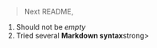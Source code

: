 > Next README,
<ol>
  <li> Should not be <em>empty</em></li>
  <li> Tried several <strong>Markdown syntax</strong>strong></li>
</ol>
